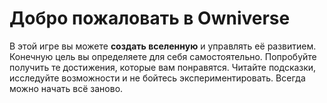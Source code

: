 # Добро пожаловать в Owniverse

В этой игре вы можете **создать вселенную** и управлять её развитием. Конечную цель вы определяете для себя самостоятельно. Попробуйте получить те достижения, которые вам понравятся. Читайте подсказки, исследуйте возможности и не бойтесь экспериментировать. Всегда можно начать всё заново.
